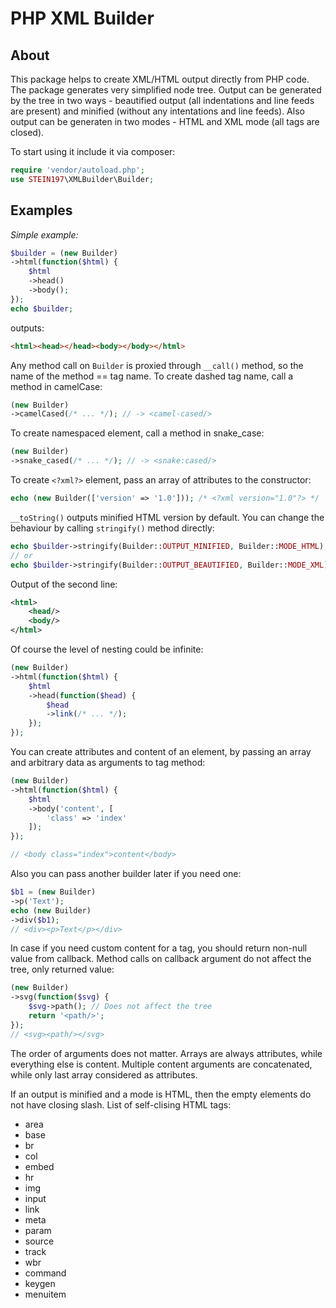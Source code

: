 # PHP XML Builder

## About
This package helps to create XML/HTML output directly from PHP code. The package generates very simplified node tree. Output can be generated by the tree in two ways - beautified output (all indentations and line feeds are present) and minified (without any intentations and line feeds). Also output can be generaten in two modes - HTML and XML mode (all tags are closed).

To start using it include it via composer:
```PHP
require 'vendor/autoload.php';
use STEIN197\XMLBuilder\Builder;
```

## Examples

*Simple example:*
```PHP
$builder = (new Builder)
->html(function($html) {
	$html
	->head()
	->body();
});
echo $builder;
```

outputs:
```HTML
<html><head></head><body></body></html>
```

Any method call on `Builder` is proxied through `__call()` method, so the name of the method == tag name. To create dashed tag name, call a method in camelCase:
```PHP
(new Builder)
->camelCased(/* ... */); // -> <camel-cased/>
```

To create namespaced element, call a method in snake_case:
```PHP
(new Builder)
->snake_cased(/* ... */); // -> <snake:cased/>
```

To create `<?xml?>` element, pass an array of attributes to the constructor:
```PHP
echo (new Builder(['version' => '1.0'])); /* <?xml version="1.0"?> */
```

`__toString()` outputs minified HTML version by default. You can change the behaviour by calling `stringify()` method directly:
```PHP
echo $builder->stringify(Builder::OUTPUT_MINIFIED, Builder::MODE_HTML);
// or
echo $builder->stringify(Builder::OUTPUT_BEAUTIFIED, Builder::MODE_XML);
```

Output of the second line:
```XML
<html>
	<head/>
	<body/>
</html>
```

Of course the level of nesting could be infinite:
```PHP
(new Builder)
->html(function($html) {
	$html
	->head(function($head) {
		$head
		->link(/* ... */);
	});
});
```

You can create attributes and content of an element, by passing an array and arbitrary data as arguments to tag method:
```PHP
(new Builder)
->html(function($html) {
	$html
	->body('content', [
		'class' => 'index'
	]);
});

// <body class="index">content</body>
```

Also you can pass another builder later if you need one:
```PHP
$b1 = (new Builder)
->p('Text');
echo (new Builder)
->div($b1);
// <div><p>Text</p></div>
```

In case if you need custom content for a tag, you should return non-null value from callback. Method calls on callback argument do not affect the tree, only returned value:
```PHP
(new Builder)
->svg(function($svg) {
	$svg->path(); // Does not affect the tree
	return '<path/>';
});
// <svg><path/></svg>
```

The order of arguments does not matter. Arrays are always attributes, while everything else is content. Multiple content arguments are concatenated, while only last array considered as attributes.

If an output is minified and a mode is HTML, then the empty elements do not have closing slash. List of self-clising HTML tags:
- area
- base
- br
- col
- embed
- hr
- img
- input
- link
- meta
- param
- source
- track
- wbr
- command
- keygen
- menuitem
